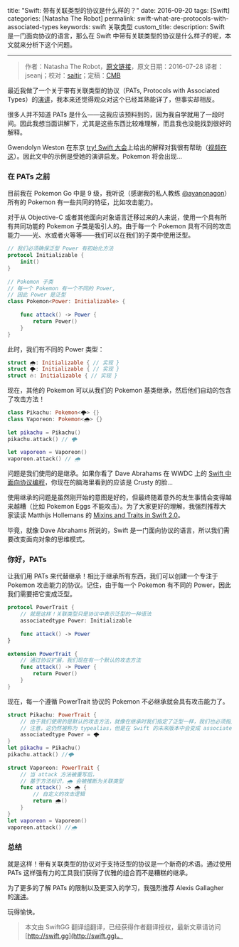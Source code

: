 title: "Swift: 带有关联类型的协议是什么样的？"
date: 2016-09-20
tags: [Swift]
categories: [Natasha The Robot]
permalink: swift-what-are-protocols-with-associated-types
keywords: swift 关联类型
custom_title: 
description: Swift 是一门面向协议的语言，那么在 Swift 中带有关联类型的协议是什么样子的呢，本文就来分析下这个问题。

---
> 作者：Natasha The Robot，[原文链接](https://www.natashatherobot.com/swift-what-are-protocols-with-associated-types/)，原文日期：2016-07-28
> 译者：jseanj；校对：[saitjr](http://www.saitjr.com)；定稿：[CMB](https://github.com/chenmingbiao)
  







<!--此处开始正文-->

最近我做了一个关于带有关联类型的协议（PATs, Protocols with Associated Types）的[演讲](http://www.slideshare.net/natashatherobot/practical-protocols-with-associated-types)，我本来还觉得观众对这个已经耳熟能详了，但事实却相反。

很多人并不知道 PATs 是什么——这我应该预料到的，因为我自学就用了一段时间。因此我想当面讲解下，尤其是这些东西比较难理解，而且我也没能找到很好的解释。

Gwendolyn Weston 在东京 [try! Swift 大会](http://www.tryswiftnyc.com/)上给出的解释对我很有帮助（[视频在这](https://realm.io/news/tryswift-gwendolyn-weston-type-erasure/)）。因此文中的示例是受她的演讲启发。Pokemon 将会出现...

<!--more-->

### 在 PATs 之前

目前我在 Pokemon Go 中是 9 级，我听说（感谢我的私人教练 [@ayanonagon](https://twitter.com/ayanonagon)）所有的 Pokemon 有一些共同的特征，比如攻击能力。

对于从 Objective-C 或者其他面向对象语言迁移过来的人来说，使用一个具有所有共同功能的 Pokemon 子类是吸引人的。由于每一个 Pokemon 具有不同的攻击能力——光、水或者火等等——我们可以在我们的子类中使用泛型。

```swift
// 我们必须确保泛型 Power 有初始化方法
protocol Initializable {
    init()
}
 
// Pokemon 子类
// 每一个 Pokemon 有一个不同的 Power, 
// 因此 Power 是泛型
class Pokemon<Power: Initializable> {
    
    func attack() -> Power {
        return Power()
    }
}
```

此时，我们有不同的 Power 类型：

```swift
struct 🌧: Initializable { // 实现 }
struct 🌩: Initializable { // 实现 }
struct 🔥: Initializable { // 实现 }
```

现在，其他的 Pokemon 可以从我们的 Pokemon 基类继承，然后他们自动的包含了攻击方法！

```swift
class Pikachu: Pokemon<🌩> {}
class Vaporeon: Pokemon<🌧> {}
 
let pikachu = Pikachu()
pikachu.attack() // 🌩
 
let vaporeon = Vaporeon()
vaporeon.attack() // 🌧
```

问题是我们使用的是继承。如果你看了 Dave Abrahams 在 WWDC 上的 [Swift 中面向协议编程](https://developer.apple.com/videos/play/wwdc2015/408/)，你现在的脑海里看到的应该是 Crusty 的脸...

使用继承的问题是虽然刚开始的意图是好的，但最终随着意外的发生事情会变得越来越糟（比如 Pokemon Eggs 不能攻击）。为了大家更好的理解，我强烈推荐大家读读 Matthijs Hollemans 的 [Mixins and Traits in Swift 2.0](http://matthijshollemans.com/2015/07/22/mixins-and-traits-in-swift-2/)。

毕竟，就像 Dave Abrahams 所说的，Swift 是一门面向协议的语言，所以我们需要改变面向对象的思维模式。

### 你好，PATs

让我们用 PATs 来代替继承！相比于继承所有东西，我们可以创建一个专注于 Pokemon 攻击能力的协议。记住，由于每一个 Pokemon 有不同的 Power，因此我们需要把它变成泛型。

```swift
protocol PowerTrait {
    // 就是这样！关联类型只是协议中表示泛型的一种语法
    associatedtype Power: Initializable
    
    func attack() -> Power
}
 
extension PowerTrait {
    // 通过协议扩展，我们现在有一个默认的攻击方法 
    func attack() -> Power {
        return Power()
    }
}
```

现在，每一个遵循 PowerTrait 协议的 Pokemon 不必继承就会具有攻击能力了。

```swift
struct Pikachu: PowerTrait {
    // 由于我们使用的是默认的攻击方法，就像在继承时我们指定了泛型一样，我们也必须指定关联类型的类型
    // 注意，这仍然被称为 typealias，但是在 Swift 的未来版本中会变成 associatedtype
    associatedtype Power = 🌩
}
let pikachu = Pikachu()
pikachu.attack() //🌩
 
struct Vaporeon: PowerTrait {
    // 当 attack 方法被重写后，
    // 基于方法标识，🌧 会被推断为关联类型
    func attack() -> 🌧 {
        // 自定义的攻击逻辑
        return 🌧()
    }
}
let vaporeon = Vaporeon()
vaporeon.attack() //🌧
```

### 总结

就是这样！带有关联类型的协议对于支持泛型的协议是一个新奇的术语。通过使用 PATs 这样强有力的工具我们获得了优雅的组合而不是糟糕的继承。

为了更多的了解 PATs 的限制以及更深入的学习，我强烈推荐 Alexis Gallagher 的[演讲](https://www.youtube.com/watch?v=XWoNjiSPqI8)。

玩得愉快。

> 本文由 SwiftGG 翻译组翻译，已经获得作者翻译授权，最新文章请访问 [http://swift.gg](http://swift.gg)。